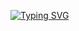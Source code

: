 [![Typing SVG](https://readme-typing-svg.demolab.com?font=Fira+Code&weight=500&size=21&duration=750&pause=1000&color=00A214&center=false&width=435&lines=SECURITYISPRIVILEGE)](https://git.io/typing-svg)
